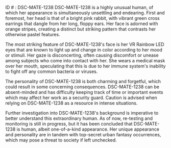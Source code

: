 ID # : DSC-MATE-1238
DSC-MATE-1238 is a highly unusual human, of which her appearance is simultaneously unsettling and endearing. First and foremost, her head is that of a bright pink rabbit, with vibrant green cross earrings that dangle from her long, floppy ears. Her face is adorned with orange stripes, creating a distinct but striking pattern that contrasts her otherwise pastel features. 

The most striking feature of DSC-MATE-1238's face is her VR Rainbow LED eyes that are known to light up and change in color according to her mood or stimuli. Her gaze is disconcerting, often causing discomfort or unease among subjects who come into contact with her. She wears a medical mask over her mouth, speculating that this is due to her immune system's inability to fight off any common bacteria or viruses. 

The personality of DSC-MATE-1238 is both charming and forgetful, which could result in some concerning consequences. DSC-MATE-1238 can be absent-minded and has difficulty keeping track of time or important events which may affect her work as a security guard. Caution is advised when relying on DSC-MATE-1238 as a resource in intense situations. 

Further investigation into DSC-MATE-1238's background is imperative to better understand this extraordinary human. As of now, re-testing and monitoring is still in progress, but it has been concluded that DSC-MATE-1238 is human, albeit one-of-a-kind appearance. Her unique appearance and personality are in tandem with top-secret urban fantasy occurrences, which may pose a threat to society if left unchecked.